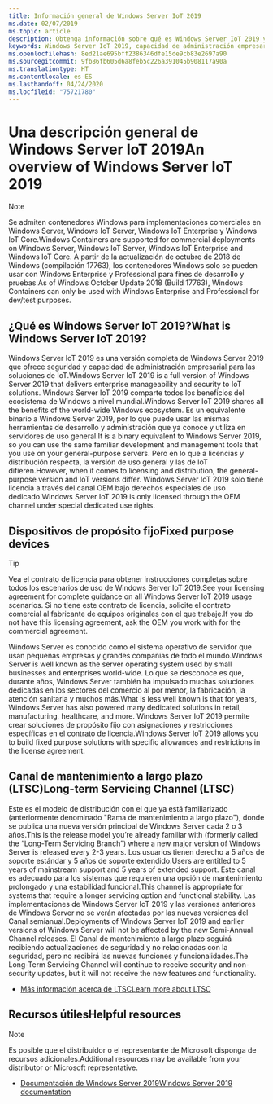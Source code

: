 ```yaml
---
title: Información general de Windows Server IoT 2019
ms.date: 02/07/2019
ms.topic: article
description: Obtenga información sobre qué es Windows Server IoT 2019 y lo que le permite hacer.
keywords: Windows Server IoT 2019, capacidad de administración empresarial, ecosistema de Windows, IoT
ms.openlocfilehash: 8ed21ae695bff2386346dfe15de9cb83e2697a90
ms.sourcegitcommit: 9fb86fb605d6a8feb5c226a391045b908117a90a
ms.translationtype: HT
ms.contentlocale: es-ES
ms.lasthandoff: 04/24/2020
ms.locfileid: "75721780"
---
```

# <a name="an-overview-of-windows-server-iot-2019"></a><span data-ttu-id="2ddf2-104">Una descripción general de Windows Server IoT 2019</span><span class="sxs-lookup"><span data-stu-id="2ddf2-104">An overview of Windows Server IoT 2019</span></span>

> [!NOTE]
> <span data-ttu-id="2ddf2-105">Se admiten contenedores Windows para implementaciones comerciales en Windows Server, Windows IoT Server, Windows IoT Enterprise y Windows IoT Core.</span><span class="sxs-lookup"><span data-stu-id="2ddf2-105">Windows Containers are supported for commercial deployments on Windows Server, Windows IoT Server, Windows IoT Enterprise and Windows IoT Core.</span></span>  <span data-ttu-id="2ddf2-106">A partir de la actualización de octubre de 2018 de Windows (compilación 17763), los contenedores Windows solo se pueden usar con Windows Enterprise y Professional para fines de desarrollo y pruebas.</span><span class="sxs-lookup"><span data-stu-id="2ddf2-106">As of Windows October Update 2018 (Build 17763), Windows Containers can only be used with Windows Enterprise and Professional for dev/test purposes.</span></span>

## <a name="what-is-windows-server-iot-2019"></a><span data-ttu-id="2ddf2-107">¿Qué es Windows Server IoT 2019?</span><span class="sxs-lookup"><span data-stu-id="2ddf2-107">What is Windows Server IoT 2019?</span></span>
<span data-ttu-id="2ddf2-108">Windows Server IoT 2019 es una versión completa de Windows Server 2019 que ofrece seguridad y capacidad de administración empresarial para las soluciones de IoT.</span><span class="sxs-lookup"><span data-stu-id="2ddf2-108">Windows Server IoT 2019 is a full version of Windows Server 2019 that delivers enterprise manageability and security to IoT solutions.</span></span> <span data-ttu-id="2ddf2-109">Windows Server IoT 2019 comparte todos los beneficios del ecosistema de Windows a nivel mundial.</span><span class="sxs-lookup"><span data-stu-id="2ddf2-109">Windows Server IoT 2019 shares all the benefits of the world-wide Windows ecosystem.</span></span> <span data-ttu-id="2ddf2-110">Es un equivalente binario a Windows Server 2019, por lo que puede usar las mismas herramientas de desarrollo y administración que ya conoce y utiliza en servidores de uso general.</span><span class="sxs-lookup"><span data-stu-id="2ddf2-110">It is a binary equivalent to Windows Server 2019, so you can use the same familiar development and management tools that you use on your general-purpose servers.</span></span> <span data-ttu-id="2ddf2-111">Pero en lo que a licencias y distribución respecta, la versión de uso general y las de IoT difieren.</span><span class="sxs-lookup"><span data-stu-id="2ddf2-111">However, when it comes to licensing and distribution, the general-purpose version and IoT versions differ.</span></span>  <span data-ttu-id="2ddf2-112">Windows Server IoT 2019 solo tiene licencia a través del canal OEM bajo derechos especiales de uso dedicado.</span><span class="sxs-lookup"><span data-stu-id="2ddf2-112">Windows Server IoT 2019 is only licensed through the OEM channel under special dedicated use rights.</span></span>

## <a name="fixed-purpose-devices"></a><span data-ttu-id="2ddf2-113">Dispositivos de propósito fijo</span><span class="sxs-lookup"><span data-stu-id="2ddf2-113">Fixed purpose devices</span></span> 

> [!TIP]
> <span data-ttu-id="2ddf2-114">Vea el contrato de licencia para obtener instrucciones completas sobre todos los escenarios de uso de Windows Server IoT 2019.</span><span class="sxs-lookup"><span data-stu-id="2ddf2-114">See your licensing agreement for complete guidance on all Windows Server IoT 2019 usage scenarios.</span></span> <span data-ttu-id="2ddf2-115">Si no tiene este contrato de licencia, solicite el contrato comercial al fabricante de equipos originales con el que trabaje.</span><span class="sxs-lookup"><span data-stu-id="2ddf2-115">If you do not have this licensing agreement, ask the OEM you work with for the commercial agreement.</span></span>

<span data-ttu-id="2ddf2-116">Windows Server es conocido como el sistema operativo de servidor que usan pequeñas empresas y grandes compañías de todo el mundo.</span><span class="sxs-lookup"><span data-stu-id="2ddf2-116">Windows Server is well known as the server operating system used by small businesses and enterprises world-wide.</span></span> <span data-ttu-id="2ddf2-117">Lo que se desconoce es que, durante años, Windows Server también ha impulsado muchas soluciones dedicadas en los sectores del comercio al por menor, la fabricación, la atención sanitaria y muchos más.</span><span class="sxs-lookup"><span data-stu-id="2ddf2-117">What is less well known is that for years, Windows Server has also powered many dedicated solutions in retail, manufacturing, healthcare, and more.</span></span> <span data-ttu-id="2ddf2-118">Windows Server IoT 2019 permite crear soluciones de propósito fijo con asignaciones y restricciones específicas en el contrato de licencia.</span><span class="sxs-lookup"><span data-stu-id="2ddf2-118">Windows Server IoT 2019 allows you to build fixed purpose solutions with specific allowances and restrictions in the license agreement.</span></span>

## <a name="long-term-servicing-channel-ltsc"></a><span data-ttu-id="2ddf2-119">Canal de mantenimiento a largo plazo (LTSC)</span><span class="sxs-lookup"><span data-stu-id="2ddf2-119">Long-term Servicing Channel (LTSC)</span></span>

<span data-ttu-id="2ddf2-120">Este es el modelo de distribución con el que ya está familiarizado (anteriormente denominado "Rama de mantenimiento a largo plazo"), donde se publica una nueva versión principal de Windows Server cada 2 o 3 años.</span><span class="sxs-lookup"><span data-stu-id="2ddf2-120">This is the release model you’re already familiar with (formerly called the “Long-Term Servicing Branch”) where a new major version of Windows Server is released every 2-3 years.</span></span> <span data-ttu-id="2ddf2-121">Los usuarios tienen derecho a 5 años de soporte estándar y 5 años de soporte extendido.</span><span class="sxs-lookup"><span data-stu-id="2ddf2-121">Users are entitled to 5 years of mainstream support and 5 years of extended support.</span></span> <span data-ttu-id="2ddf2-122">Este canal es adecuado para los sistemas que requieren una opción de mantenimiento prolongado y una estabilidad funcional.</span><span class="sxs-lookup"><span data-stu-id="2ddf2-122">This channel is appropriate for systems that require a longer servicing option and functional stability.</span></span> <span data-ttu-id="2ddf2-123">Las implementaciones de Windows Server IoT 2019 y las versiones anteriores de Windows Server no se verán afectadas por las nuevas versiones del Canal semianual.</span><span class="sxs-lookup"><span data-stu-id="2ddf2-123">Deployments of Windows Server IoT 2019 and earlier versions of Windows Server will not be affected by the new Semi-Annual Channel releases.</span></span> <span data-ttu-id="2ddf2-124">El Canal de mantenimiento a largo plazo seguirá recibiendo actualizaciones de seguridad y no relacionadas con la seguridad, pero no recibirá las nuevas funciones y funcionalidades.</span><span class="sxs-lookup"><span data-stu-id="2ddf2-124">The Long-Term Servicing Channel will continue to receive security and non-security updates, but it will not receive the new features and functionality.</span></span>

* [<span data-ttu-id="2ddf2-125">Más información acerca de LTSC</span><span class="sxs-lookup"><span data-stu-id="2ddf2-125">Learn more about LTSC</span></span>](https://docs.microsoft.com/windows-server/get-started-19/servicing-channels-19#long-term-servicing-channel-ltsc)

## <a name="helpful-resources"></a><span data-ttu-id="2ddf2-126">Recursos útiles</span><span class="sxs-lookup"><span data-stu-id="2ddf2-126">Helpful resources</span></span>
> [!NOTE]
> <span data-ttu-id="2ddf2-127">Es posible que el distribuidor o el representante de Microsoft disponga de recursos adicionales.</span><span class="sxs-lookup"><span data-stu-id="2ddf2-127">Additional resources may be available from your distributor or Microsoft representative.</span></span>

* [<span data-ttu-id="2ddf2-128">Documentación de Windows Server 2019</span><span class="sxs-lookup"><span data-stu-id="2ddf2-128">Windows Server 2019 documentation</span></span>](https://docs.microsoft.com/windows-server/index)
